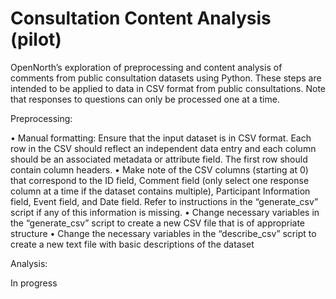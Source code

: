 # Consultation Content Analysis (pilot)

OpenNorth’s exploration of preprocessing and content analysis of comments from public consultation datasets using Python. These steps are intended to be applied to data in CSV format from public consultations. Note that responses to questions can only be processed one at a time.

Preprocessing: 

•	Manual formatting: Ensure that the input dataset is in CSV format. Each row in the CSV should reflect an independent data entry and each column should be an associated metadata or attribute field. The first row should contain column headers. 
•	Make note of the CSV columns (starting at 0) that correspond to the ID field, Comment field (only select one response column at a time if the dataset contains multiple), Participant Information field, Event field, and Date field. Refer to instructions in the “generate_csv” script if any of this information is missing. 
•	Change necessary variables in the “generate_csv” script to create a new CSV file that is of appropriate structure 
•	Change the necessary variables in the “describe_csv” script to create a new text file with basic descriptions of the dataset

Analysis: 

In progress


